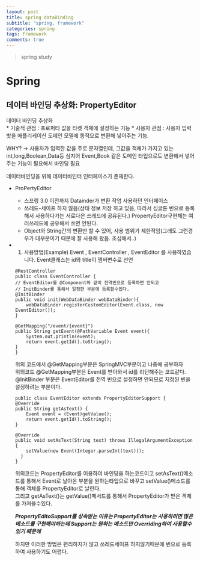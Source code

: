 ```yaml
---
layout: post
title: spring dataBinding
subtitle: "spring, framework"
categories: spring
tags: framework
comments: true
---
```

> spring study

# Spring

## 데이터 바인딩 추상화: PropertyEditor

  데이터 바인딩 추상화  
    * 기술적 관점 : 프로퍼티 값을 타켓 객체에 설정하는 기능
    * 사용자 관점 : 사용자 입력밧을 애플리케이션 도메인 모델에 동적으로 변환해 넣어주는 기능.  
  
  WHY? -> 사용자가 입력한 값을 주로 문자열인데, 그값을 객체가 가지고 있는 int,long,Boolean,Data등 심지어 Event,Book 같은 도메인 타입으로도 변환해서 넣어주는 기능이 필요해서 바인딩 필요 

  데이터바인딩을 위해 데이터바인터 인터페이스가 존재한다.

  * ProPertyEditor
    * 스프링 3.0 이전까지 Datainder가 변환 작업 사용하던 인터페이스 
    * 쓰레드-세이프 하지 않음(상태 정보 저장 하고 있음, 따라서 싱글톤 빈으로 등록해서 사용하다가는 서로다은 쓰레드에 공유된다.)
      PropertyEditor구현체는 여러쓰레드에 공유해서 쓰면 안된다. 
    * Object와 String간의 변환만 할 수 있어, 사용 범위가 제한적임(그래도 그런경우가 대부분이기 때문에 잘 사용해 왔음. 조심해서..)

  * 1. 사용방법(Example)
    Event , EventController , EventEditor 를 사용하였습니다.
    Event클래스는 id와 title이 멤버변수로 선언

    ```
    @RestController
    public class EventController {
    // EventEditor를 @Component와 같이 전역빈으로 등록하면 안되고
    // InitBinder를 통해서 일정한 부분에 등록할수있다.
    @InitBinder
    public void init(WebDataBinder webDataBinder){
        webDataBinder.registerCustomEditor(Event.class, new EventEditor());
    }

    @GetMapping("/event/{event}")
    public String getEvent(@PathVariable Event event){
        System.out.println(event);
        return event.getId().toString();
    }
    }
    ```
    위의 코드에서 @GetMapping부분은 SpringMVC부분이고 나중에 공부하자  
    위의코드 @GetMapping부분은 Event를 받아와서 id를 리턴해주는 코드같다.  
    @InitBinder 부분은 EventEditor를 전역 빈으로 설정하면 안되므로 지정된 빈을 설정하려는 부분이다. 


    ```
    public class EventEditor extends PropertyEditorSupport {
    @Override
    public String getAsText() {
        Event event = (Event)getValue();
        return event.getId().toString();
    }

    @Override
    public void setAsText(String text) throws IllegalArgumentException {
        setValue(new Event(Integer.parseInt(text)));
      }
    }
    ```
    위의코드는 PropertyEditor를 이용하여 바인딩을 하는코드이고  setAsText()메소드를 통해서 Event로 날아온 부분을 원하는타입으로 바꾸고 setValue()메소드를 통해 객체를 PropertyEditor로 날린다.  
    그리고 getAsText()는 getValue()메서드를 통해서 PropertyEditor가 받은 객체를 가져올수있다.

    ***PropertyEditoSupport를 상속받는 이유는 PropertyEditor는 사용하려면 많은 메소드를 구현해야하는데 Support는 원하는 메소드만 Overriding하여 사용할수있기 때문에***

    하지만 이러한 방법은 편리하지가 않고 쓰레드세이프 하지않기때문에 빈으로 등록하여 사용하기도 어렵다.

  